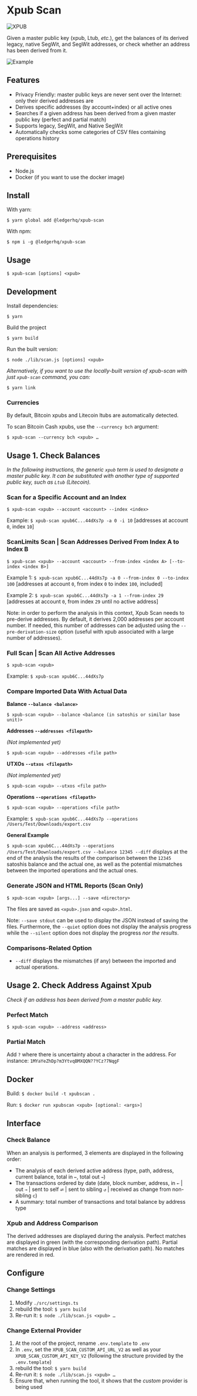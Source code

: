 # Xpub Scan

![XPUB](./doc/logo_alpha.png)

Given a master public key (xpub, Ltub, _etc._), get the balances of its derived legacy, native SegWit, and SegWit addresses, or check whether an address has been derived from it.

![Example](./doc/demo_balance.gif)

## Features

- Privacy Friendly: master public keys are never sent over the Internet: only their derived addresses are
- Derives specific addresses (by account+index) or all active ones
- Searches if a given address has been derived from a given master public key (perfect and partial match)
- Supports legacy, SegWit, and Native SegWit
- Automatically checks some categories of CSV files containing operations history

## Prerequisites

- Node.js
- Docker (if you want to use the docker image)

## Install

With yarn:

```
$ yarn global add @ledgerhq/xpub-scan
```

With npm:

```
$ npm i -g @ledgerhq/xpub-scan
```

## Usage

```
$ xpub-scan [options] <xpub>
```

## Development

Install dependencies:

```
$ yarn
```

Build the project

```
$ yarn build
```

Run the built version:

```
$ node ./lib/scan.js [options] <xpub>
```

_Alternatively, if you want to use the locally-built version of xpub-scan with just `xpub-scan` command, you can:_

```
$ yarn link
```

### Currencies

By default, Bitcoin xpubs and Litecoin ltubs are automatically detected.

To scan Bitcoin Cash xpubs, use the `--currency bch` argument:

`$ xpub-scan --currency bch <xpub> …`

## Usage 1. Check Balances

_In the following instructions, the generic `xpub` term is used to designate a master public key. It can be substituted with another type of supported public key, such as `Ltub` (Litecoin)._

### Scan for a Specific Account and an Index

`$ xpub-scan <xpub> --account <account> --index <index>`

Example:
`$ xpub-scan xpub6C...44dXs7p -a 0 -i 10` [addresses at account `0`, index `10`]

### ScanLimits Scan | Scan Addresses Derived From Index A to Index B

`$ xpub-scan <xpub> --account <account> --from-index <index A> [--to-index <index B>]`

Example 1:
`$ xpub-scan xpub6C...44dXs7p -a 0 --from-index 0 --to-index 100` [addresses at account `0`, from index `0` to index `100`, included]

Example 2:
`$ xpub-scan xpub6C...44dXs7p -a 1 --from-index 29` [addresses at account `0`, from index `29` until no active address]

Note: in order to perform the analysis in this context, Xpub Scan needs to pre-derive addresses. By default, it derives 2,000 addresses per account number. If needed, this number of addresses can be adjusted using the `--pre-derivation-size` option (useful with xpub associated with a large number of addresses).

### Full Scan | Scan All Active Addresses

`$ xpub-scan <xpub>`

Example:
`$ xpub-scan xpub6C...44dXs7p`

### Compare Imported Data With Actual Data

**Balance `--balance <balance>`**

`$ xpub-scan <xpub> --balance <balance (in satoshis or similar base unit)>`

**Addresses `--addresses <filepath>`**

_(Not implemented yet)_

`$ xpub-scan <xpub> --addresses <file path>`

**UTXOs `--utxos <filepath>`**

_(Not implemented yet)_

`$ xpub-scan <xpub> --utxos <file path>`

**Operations `--operations <filepath>`**

`$ xpub-scan <xpub> --operations <file path>`

Example:
`$ xpub-scan xpub6C...44dXs7p --operations /Users/Test/Downloads/export.csv`

**General Example**

`$ xpub-scan xpub6C...44dXs7p --operations /Users/Test/Downloads/export.csv --balance 12345 --diff` displays at the end of the analysis the results of the comparison between the `12345` satoshis balance and the actual one, as well as the potential mismatches between the imported operations and the actual ones.

### Generate JSON and HTML Reports (Scan Only)

`$ xpub-scan <xpub> [args...] --save <directory>`

The files are saved as `<xpub>.json` and `<xpub>.html`.

Note: `--save stdout` can be used to display the JSON instead of saving the files. Furthermore, the `--quiet` option does not display the analysis progress while the `--silent` option does not display the progress _nor the results_.

### Comparisons-Related Option

- `--diff` displays the mismatches (if any) between the imported and actual operations.

## Usage 2. Check Address Against Xpub

_Check if an address has been derived from a master public key._

### Perfect Match

`$ xpub-scan <xpub> --address <address>`

### Partial Match

Add `?` where there is uncertainty about a character in the address. For instance: `1MYaYeZhDp?m3YtvqBMXQQN??YCz?7NqgF`

## Docker

Build: `$ docker build -t xpubscan .`

Run: `$ docker run xpubscan <xpub> [optional: <args>]`

## Interface

### Check Balance

When an analysis is performed, 3 elements are displayed in the following order:

- The analysis of each derived active address (type, path, address, current balance, total in `←`, total out `→`)
- The transactions ordered by date (date, block number, address, in `←` | out `→` | sent to self `⮂` | sent to sibling `↺` | received as change from non-sibling `c`)
- A summary: total number of transactions and total balance by address type

### Xpub and Address Comparison

The derived addresses are displayed during the analysis. Perfect matches are displayed in green (with the corresponding derivation path). Partial matches are displayed in blue (also with the derivation path). No matches are rendered in red.

## Configure

### Change Settings

1. Modify `./src/settings.ts`
2. rebuild the tool: `$ yarn build`
3. Re-run it: `$ node ./lib/scan.js <xpub> …`

### Change External Provider

1. At the root of the project, rename `.env.template` to `.env`
2. In `.env`, set the `XPUB_SCAN_CUSTOM_API_URL_V2` as well as your `XPUB_SCAN_CUSTOM_API_KEY_V2` (following the structure provided by the `.env.template`)
3. rebuild the tool: `$ yarn build`
4. Re-run it: `$ node ./lib/scan.js <xpub> …`
5. Ensure that, when running the tool, it shows that the _custom_ provider is being used
